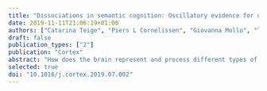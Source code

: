 ```yaml
---
title: "Dissociations in semantic cognition: Oscillatory evidence for opposing effects of semantic control and type of semantic relation in anterior and posterior temporal cortex"
date: 2019-11-11T21:06:19+01:00
authors: ["Catarina Teige", "Piers L Cornelissen", "Giovanna Mollo", "Tirso Rene del Jesus Gonzalez Alam", "Kristofor McCarty", "Jonathan Smallwood", "Elizabeth Jefferies"]
draft: false
publication_types: ["2"]
publication: "Cortex"
abstract: "How does the brain represent and process different types of knowledge? The Dual Hub account postulates that anterior temporal lobes (ATL) support taxonomic relationships based on shared physical features (mole – cat), while temporoparietal regions, including posterior middle temporal gyrus (pMTG), support thematic associations (mole – earth). Conversely, the Controlled Semantic Cognition account proposes that ATL supports both aspects of knowledge, while left pMTG contributes to controlled retrieval. This study used magnetoencephalography to test these contrasting predictions of functional dissociations within the temporal lobe. ATL and pMTG responded more strongly to taxonomic and thematic trials respectively, matched for behavioural performance, in line with predictions of the Dual Hub account. In addition, ATL showed a greater response to strong than weak thematic associations, while pMTG showed the opposite pattern, supporting a key prediction of the Controlled Semantic Cognition account. ATL showed a stronger response for word pairs that were more semantically coherent, either because they shared physical features (in taxonomic trials) or a strong thematic association. These effects largely coincided in time and frequency (although an early oscillatory response in ATL was specific to taxonomic trials). In contrast, pMTG showed non-overlapping effects of semantic control demands and thematic judgements: this site showed a larger oscillatory response to weak associations, when ongoing retrieval needed to be shaped to suit the task demands, and also a larger response to thematic judgements contrasted with taxonomic trials (which was reduced but not eliminated when the thematic trials were easier). Consequently, time-sensitive neuroimaging supports a complex pattern of functional dissociations within the left temporal lobe, which reflects both coherence versus control and distinctive oscillatory responses for taxonomic overlap (in ATL) and thematic relations (in pMTG)."
selected: true
doi: "10.1016/j.cortex.2019.07.002"
---
```

